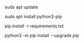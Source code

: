 sudo apt update


sudo apt install python3-pip



pip install -r requirements.txt



python3 -m pip install --upgrade pip
